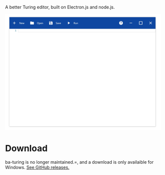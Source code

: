 A better Turing editor, built on Electron.js and node.js.

![Screenshot of ba-turing](screenshot.jpg)

# Download

ba-turing is no longer maintained.=, and a download is only availaible for Windows. [See GitHub releases.](https://github.com/balaji-venkatesh/ba-turing/releases/tag/v1.0.0)
